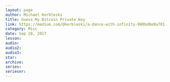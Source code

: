 ```yaml
---
layout: page
author: Michael Kerbleski
title: Guess My Bitcoin Private Key
link: https://medium.com/@kerbleski/a-dance-with-infinity-980bd8e9a781
category: Misc
date: Sep 28, 2017
lesson: 
audio: 
audio2: 
audio3: 
star: 
archive: 
series: 
seriesnr: 
---
```


